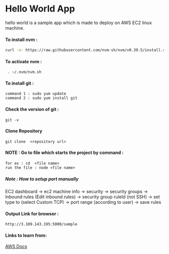 # Hello World App

hello world is a sample app which is made to deploy on AWS EC2 linux machine.

#### To install nvm :

```bash
curl -o- https://raw.githubusercontent.com/nvm-sh/nvm/v0.39.5/install.sh | bash
```

#### To activate nvm :

```
 . ~/.nvm/nvm.sh
```

#### To install git :

```
command 1 : sudo yum update
command 2 : sudo yum install git
```

#### Check the version of git :
```
git -v
```

#### Clone Repository
```
git clone  <repository url>
```
#### NOTE : Go to file which starts the project by command : 
```
for ex : cd  <file name>
run the file : node <file name>
```

##### Note : How to setup port manually 
 EC2 dashboard -> ec2 machine info -> security -> security groups -> Inbound rules (Edit inbound rules) -> security group ruleId (not SSH) -> set type to  (select Custom TCP) -> port range (according to user) -> save rules

#### Output Link for browser :
```
http://3.109.143.195:5000/sample
```

#### Links to learn from:
[AWS Docs](https://docs.aws.amazon.com/sdk-for-javascript/v2/developer-guide/setting-up-node-on-ec2-instance.html)


